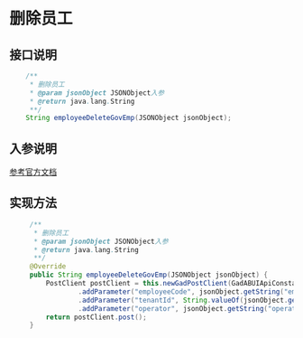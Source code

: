 # 删除员工

## 接口说明
```java
    /**
     * 删除员工
     * @param jsonObject JSONObject入参
     * @return java.lang.String
     **/
    String employeeDeleteGovEmp(JSONObject jsonObject);
```
## 入参说明
[参考官方文档](https://openplatform-portal.dg-work.cn/#/doc-jsapi?apiType=serverapi&docKey=2305)
## 实现方法
```java
     /**
      * 删除员工
      * @param jsonObject JSONObject入参
      * @return java.lang.String
      **/
     @Override
     public String employeeDeleteGovEmp(JSONObject jsonObject) {
         PostClient postClient = this.newGadPostClient(GadABUIApiConstants.ABUI_DELETE_GOV_EMPLOYEE)
                 .addParameter("employeeCode", jsonObject.getString("employeeCode"))
                 .addParameter("tenantId", String.valueOf(jsonObject.getLong("tenantId")))
                 .addParameter("operator", jsonObject.getString("operator"));
         return postClient.post();
     }
```